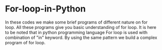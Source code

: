 # For-loop-in-Python
In these codes we make some brief programs of different nature on for loop.
All these programs give you basic understanding of for loop.
It is here to be noted that in python programming language For loop is used with combination of "in" keyword.
By using the same pattern we build a complex program of for loop. 
